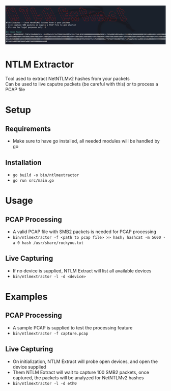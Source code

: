 <h1 align="center">
  <br>
  <a href="https://github.com/stackviolator/ntlmssp_extract"><img src="img/banner.png" alt="banner"></a>
  <br>
</h1>

# NTLM Extractor
Tool used to extract NetNTLMv2 hashes from your packets \
Can be used to live caputre packets (be careful with this) or to process a PCAP file

# Setup
## Requirements 
- Make sure to have go installed, all needed modules will be handled by go

## Installation
- `go build -o bin/ntlmextractor`
- `go run src/main.go`

# Usage
## PCAP Processing
- A valid PCAP file with SMB2 packets is needed for PCAP processing
- `bin/ntlmextractor -f <path to pcap file> >> hash; hashcat -m 5600 -a 0 hash /usr/share/rockyou.txt`

## Live Capturing
- If no device is supplied, NTLM Extract will list all available devices
- `bin/ntlmextractor -l -d <device>`

# Examples
## PCAP Processing
- A sample PCAP is supplied to test the processing feature
- `bin/ntlmextractor -f capture.pcap`
## Live Capturing
- On initialization, NTLM Extract will probe open devices, and open the device supplied
- Them NTLM Extract will wait to capture 100 SMB2 packets, once captured, the packets will be analyzed for NetNTLMv2 hashes
- `bin/ntlmextractor -l -d eth0`
